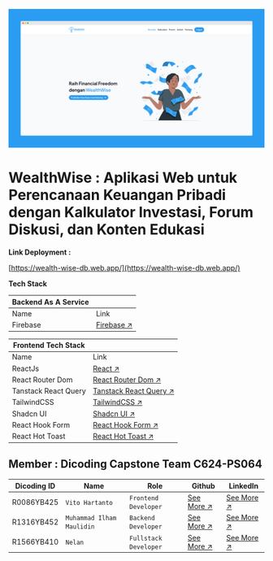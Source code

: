 ![Wealth Wise Preview!](/assets/images/thumbnail.png "Wealth Wise Preview")

# WealthWise : Aplikasi Web untuk Perencanaan Keuangan Pribadi dengan Kalkulator Investasi, Forum Diskusi, dan Konten Edukasi

**Link Deployment :**

[https://wealth-wise-db.web.app/](https://wealth-wise-db.web.app/)

**Tech Stack**

| Backend As A Service |                                             |
| -------------------- | ------------------------------------------- |
| Name                 | Link                                        |
| Firebase             | [Firebase ↗️](https://firebase.google.com/) |

| Frontend Tech Stack  |                                                              |
| -------------------- | ------------------------------------------------------------ |
| Name                 | Link                                                         |
| ReactJs              | [React ↗️](https://react.dev/)                               |
| React Router Dom     | [React Router Dom ↗️](https://reactrouter.com)               |
| Tanstack React Query | [Tanstack React Query ↗️](https://tanstack.com/query/latest) |
| TailwindCSS          | [TailwindCSS ↗️](https://tailwindcss.com/)                   |
| Shadcn UI            | [Shadcn UI ↗️](https://ui.shadcn.com/)                       |
| React Hook Form      | [React Hook Form ↗️](https://www.react-hook-form.com/)       |
| React Hot Toast      | [React Hot Toast ↗️](https://react-hot-toast.com/)           |

## Member : Dicoding Capstone Team C624-PS064

| Dicoding ID | Name                      | Role                  | Github                                            | LinkedIn                                                   |
| ----------- | ------------------------- | --------------------- | ------------------------------------------------- | ---------------------------------------------------------- |
| R0086YB425  | `Vito Hartanto`           | `Frontend Developer`  | [See More ↗️](https://github.com/vitohartanto)    | [See More ↗️](https://www.linkedin.com/in/vito-hartanto)   |
| R1316YB452  | `Muhammad Ilham Maulidin` | `Backend Developer`   | [See More ↗️](https://github.com/Maulidin-Ilham/) | [See More ↗️](https://www.linkedin.com/in/ilham-maulidin/) |
| R1566YB410  | `Nelan`                   | `Fullstack Developer` | [See More ↗️](https://github.com/NelanJoe)        | [See More ↗️](https://www.linkedin.com/in/nelan17/)        |
